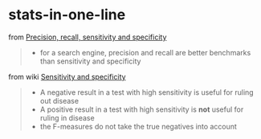 # stats-in-one-line

from [Precision, recall, sensitivity and specificity](https://uberpython.wordpress.com/2012/01/01/precision-recall-sensitivity-and-specificity/)

> - for a search engine, precision and recall are better benchmarks than sensitivity and specificity

from wiki [Sensitivity and specificity](https://en.wikipedia.org/wiki/Sensitivity_and_specificity)

> - A negative result in a test with high sensitivity is useful for ruling out disease
> - A positive result in a test with high sensitivity is **not** useful for ruling in disease
> - the F-measures do not take the true negatives into account
  
  
